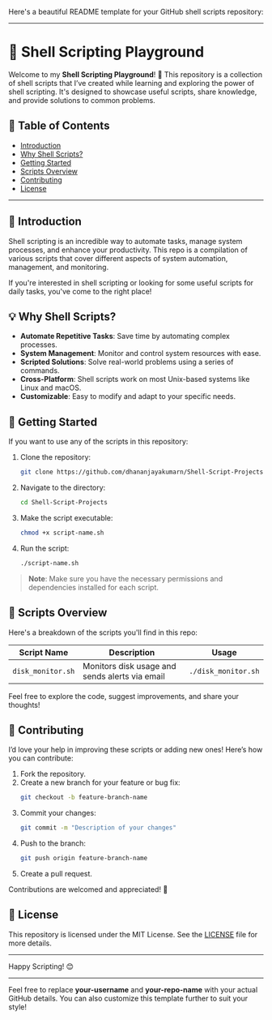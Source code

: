 Here's a beautiful README template for your GitHub shell scripts repository:

---

# 🚀 Shell Scripting Playground

Welcome to my **Shell Scripting Playground**! 🎉 This repository is a collection of shell scripts that I’ve created while learning and exploring the power of shell scripting. It's designed to showcase useful scripts, share knowledge, and provide solutions to common problems.

## 📝 Table of Contents

- [Introduction](#introduction)
- [Why Shell Scripts?](#why-shell-scripts)
- [Getting Started](#getting-started)
- [Scripts Overview](#scripts-overview)
- [Contributing](#contributing)
- [License](#license)

---

## 🌟 Introduction

Shell scripting is an incredible way to automate tasks, manage system processes, and enhance your productivity. This repo is a compilation of various scripts that cover different aspects of system automation, management, and monitoring.

If you're interested in shell scripting or looking for some useful scripts for daily tasks, you've come to the right place!

## 💡 Why Shell Scripts?

- **Automate Repetitive Tasks**: Save time by automating complex processes.
- **System Management**: Monitor and control system resources with ease.
- **Scripted Solutions**: Solve real-world problems using a series of commands.
- **Cross-Platform**: Shell scripts work on most Unix-based systems like Linux and macOS.
- **Customizable**: Easy to modify and adapt to your specific needs.

## 🚀 Getting Started

If you want to use any of the scripts in this repository:

1. Clone the repository:
   ```bash
   git clone https://github.com/dhananjayakumarn/Shell-Script-Projects.git
   ```
   
2. Navigate to the directory:
   ```bash
   cd Shell-Script-Projects
   ```

3. Make the script executable:
   ```bash
   chmod +x script-name.sh
   ```

4. Run the script:
   ```bash
   ./script-name.sh
   ```

> **Note**: Make sure you have the necessary permissions and dependencies installed for each script.

## 📜 Scripts Overview

Here's a breakdown of the scripts you'll find in this repo:

| Script Name     | Description                                   | Usage                      |
|-----------------|-----------------------------------------------|----------------------------|
| `disk_monitor.sh` | Monitors disk usage and sends alerts via email | `./disk_monitor.sh`         |


Feel free to explore the code, suggest improvements, and share your thoughts!

## 🤝 Contributing

I’d love your help in improving these scripts or adding new ones! Here’s how you can contribute:

1. Fork the repository.
2. Create a new branch for your feature or bug fix:
   ```bash
   git checkout -b feature-branch-name
   ```
3. Commit your changes:
   ```bash
   git commit -m "Description of your changes"
   ```
4. Push to the branch:
   ```bash
   git push origin feature-branch-name
   ```
5. Create a pull request.

Contributions are welcomed and appreciated! 🎉

## 📄 License

This repository is licensed under the MIT License. See the [LICENSE](LICENSE) file for more details.

---

Happy Scripting! 😊

---

Feel free to replace **your-username** and **your-repo-name** with your actual GitHub details. You can also customize this template further to suit your style!
